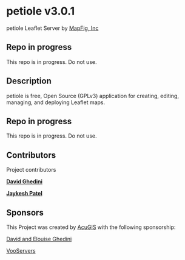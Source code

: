 # petiole v3.0.1

petiole Leaflet Server by <a href="https://www.mapfig.com" target="_blank">MapFig, Inc</a>

## Repo in progress

This repo is in progress. Do not use.


## Description

petiole is free, Open Source (GPLv3) application for creating, editing, managing, and deploying Leaflet maps.


## Repo in progress

This repo is in progress. Do not use.
  
  

## Contributors

Project contributors

**[David Ghedini](https://github.com/DavidGhedini)**

**[Jaykesh Patel](https://github.com/pateljaykesh)**  

## Sponsors

This Project was created by <a href="https://www.acugis.com" target="_blank">AcuGIS</a> with the following sponsorship:

<a href="http://www.davidghedini.com/" target="_blank">David and Elouise Ghedini</a>

<a href="https://www.vooservers.com/" target="_blank">VooServers</a> 

